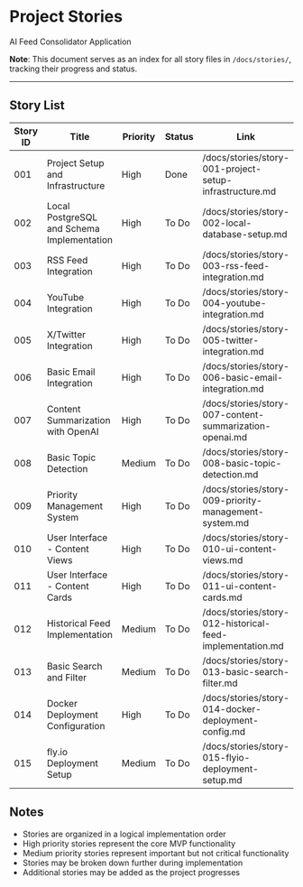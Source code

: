# Project Stories

AI Feed Consolidator Application

**Note**: This document serves as an index for all story files in `/docs/stories/`, tracking their progress and status.

---

## Story List
| Story ID | Title                                   | Priority | Status    | Link                                                   |
|----------|----------------------------------------|----------|-----------|--------------------------------------------------------|
| 001      | Project Setup and Infrastructure        | High     | Done      | /docs/stories/story-001-project-setup-infrastructure.md |
| 002      | Local PostgreSQL and Schema Implementation | High     | To Do     | /docs/stories/story-002-local-database-setup.md |
| 003      | RSS Feed Integration                    | High     | To Do     | /docs/stories/story-003-rss-feed-integration.md         |
| 004      | YouTube Integration                     | High     | To Do     | /docs/stories/story-004-youtube-integration.md          |
| 005      | X/Twitter Integration                   | High     | To Do     | /docs/stories/story-005-twitter-integration.md          |
| 006      | Basic Email Integration                 | High     | To Do     | /docs/stories/story-006-basic-email-integration.md      |
| 007      | Content Summarization with OpenAI       | High     | To Do     | /docs/stories/story-007-content-summarization-openai.md |
| 008      | Basic Topic Detection                   | Medium   | To Do     | /docs/stories/story-008-basic-topic-detection.md        |
| 009      | Priority Management System              | High     | To Do     | /docs/stories/story-009-priority-management-system.md   |
| 010      | User Interface - Content Views          | High     | To Do     | /docs/stories/story-010-ui-content-views.md             |
| 011      | User Interface - Content Cards          | High     | To Do     | /docs/stories/story-011-ui-content-cards.md             |
| 012      | Historical Feed Implementation          | Medium   | To Do     | /docs/stories/story-012-historical-feed-implementation.md |
| 013      | Basic Search and Filter                 | Medium   | To Do     | /docs/stories/story-013-basic-search-filter.md          |
| 014      | Docker Deployment Configuration         | High     | To Do     | /docs/stories/story-014-docker-deployment-config.md     |
| 015      | fly.io Deployment Setup                 | Medium   | To Do     | /docs/stories/story-015-flyio-deployment-setup.md       |

## Notes
- Stories are organized in a logical implementation order
- High priority stories represent the core MVP functionality
- Medium priority stories represent important but not critical functionality
- Stories may be broken down further during implementation
- Additional stories may be added as the project progresses